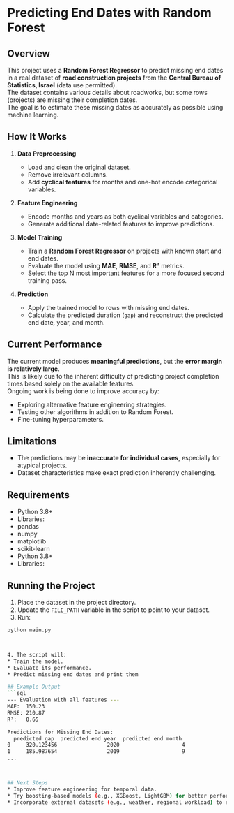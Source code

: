 # Predicting End Dates with Random Forest

## Overview
This project uses a **Random Forest Regressor** to predict missing end dates in a real dataset of **road construction projects** from the **Central Bureau of Statistics, Israel** (data use permitted).  
The dataset contains various details about roadworks, but some rows (projects) are missing their completion dates.  
The goal is to estimate these missing dates as accurately as possible using machine learning.

## How It Works
1. **Data Preprocessing**  
   - Load and clean the original dataset.  
   - Remove irrelevant columns.  
   - Add **cyclical features** for months and one-hot encode categorical variables.  

2. **Feature Engineering**  
   - Encode months and years as both cyclical variables and categories.  
   - Generate additional date-related features to improve predictions.  

3. **Model Training**  
   - Train a **Random Forest Regressor** on projects with known start and end dates.  
   - Evaluate the model using **MAE**, **RMSE**, and **R²** metrics.  
   - Select the top N most important features for a more focused second training pass.  

4. **Prediction**  
   - Apply the trained model to rows with missing end dates.  
   - Calculate the predicted duration (`gap`) and reconstruct the predicted end date, year, and month.

## Current Performance
The current model produces **meaningful predictions**, but the **error margin is relatively large**.  
This is likely due to the inherent difficulty of predicting project completion times based solely on the available features.  
Ongoing work is being done to improve accuracy by:
- Exploring alternative feature engineering strategies.
- Testing other algorithms in addition to Random Forest.
- Fine-tuning hyperparameters.

## Limitations
- The predictions may be **inaccurate for individual cases**, especially for atypical projects.  
- Dataset characteristics make exact prediction inherently challenging.

## Requirements
- Python 3.8+
- Libraries:  
- pandas
- numpy
- matplotlib
- scikit-learn
- Python 3.8+
- Libraries:  


## Running the Project
1. Place the dataset in the project directory.
2. Update the `FILE_PATH` variable in the script to point to your dataset.
3. Run:
 ```bash
 python main.py



4. The script will:
* Train the model.
* Evaluate its performance.
* Predict missing end dates and print them

## Example Output
```sql
--- Evaluation with all features ---
MAE:  150.23
RMSE: 210.87
R²:   0.65

Predictions for Missing End Dates:
   predicted gap  predicted end year  predicted end month
0     320.123456                2020                    4
1     185.987654                2019                    9
...



## Next Steps
* Improve feature engineering for temporal data.
* Try boosting-based models (e.g., XGBoost, LightGBM) for better performance.
* Incorporate external datasets (e.g., weather, regional workload) to enrich predictions.
